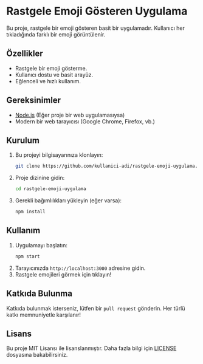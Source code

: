 # Rastgele Emoji Gösteren Uygulama

Bu proje, rastgele bir emoji gösteren basit bir uygulamadır. Kullanıcı her tıkladığında farklı bir emoji görüntülenir.

## Özellikler

- Rastgele bir emoji gösterme.
- Kullanıcı dostu ve basit arayüz.
- Eğlenceli ve hızlı kullanım.

## Gereksinimler

- [Node.js](https://nodejs.org/) (Eğer proje bir web uygulamasıysa)
- Modern bir web tarayıcısı (Google Chrome, Firefox, vb.)

## Kurulum

1. Bu projeyi bilgisayarınıza klonlayın:
   ```bash
   git clone https://github.com/kullanici-adi/rastgele-emoji-uygulama.git
   ```
2. Proje dizinine gidin:
   ```bash
   cd rastgele-emoji-uygulama
   ```
3. Gerekli bağımlılıkları yükleyin (eğer varsa):
   ```bash
   npm install
   ```

## Kullanım

1. Uygulamayı başlatın:
   ```bash
   npm start
   ```
2. Tarayıcınızda `http://localhost:3000` adresine gidin.
3. Rastgele emojileri görmek için tıklayın!

## Katkıda Bulunma

Katkıda bulunmak isterseniz, lütfen bir `pull request` gönderin. Her türlü katkı memnuniyetle karşılanır!

## Lisans

Bu proje MIT Lisansı ile lisanslanmıştır. Daha fazla bilgi için [LICENSE](LICENSE) dosyasına bakabilirsiniz.
